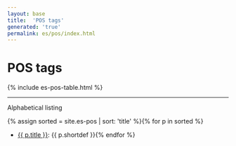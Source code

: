 ```yaml
---
layout: base
title:  'POS tags'
generated: 'true'
permalink: es/pos/index.html
---
```


# POS tags

{% include es-pos-table.html %}

----------

Alphabetical listing

{% assign sorted = site.es-pos | sort: 'title' %}{% for p in sorted %}
* [{{ p.title }}](): {{ p.shortdef }}{% endfor %}
